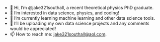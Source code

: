 - 👋 Hi, I’m @jake321southall, a recent theoretical physics PhD graduate.
- 👀 I’m interested in data science, physics, and coding!
- 🌱 I’m currently learning machine learning and other data science tools.
- 💞️ I’ll be uploading my own data science projects and any comments would be appreciated!
- 📫 How to reach me: jake321southall@aol.com.

<!---
jake321southall/jake321southall is a ✨ special ✨ repository because its `README.md` (this file) appears on your GitHub profile.
You can click the Preview link to take a look at your changes.
--->
